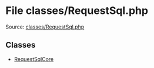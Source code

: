 File classes/RequestSql.php
=========

Source: [classes/RequestSql.php](https://github.com/PrestaShop/PrestaShop/blob/1.5.0.3/classes/RequestSql.php)


Classes
-------

* [RequestSqlCore](class.RequestSqlCore.md)

